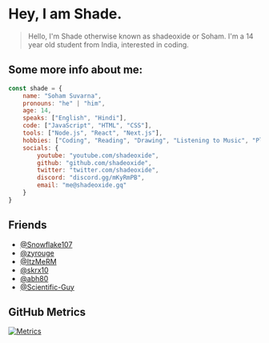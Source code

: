 # Hey, I am Shade.
> Hello, I'm Shade otherwise known as shadeoxide or Soham. 
> I'm a 14 year old student from India, interested in coding.

## Some more info about me: 
```js
const shade = {
    name: "Soham Suvarna",
    pronouns: "he" | "him",
    age: 14,
    speaks: ["English", "Hindi"],
    code: ["JavaScript", "HTML", "CSS"],
    tools: ["Node.js", "React", "Next.js"],
    hobbies: ["Coding", "Reading", "Drawing", "Listening to Music", "Playing Guitar"],
    socials: {
        youtube: "youtube.com/shadeoxide",
        github: "github.com/shadeoxide",
        twitter: "twitter.com/shadeoxide",
        discord: "discord.gg/mKyRmPB",
        email: "me@shadeoxide.gq"
    }
}
```

## Friends
- [@Snowflake107](https://github.com/Snowflake107)
- [@zyrouge](https://github.com/zyrouge)
- [@ItzMeRM](https://github.com/ItzMeRM)
- [@skrx10](https://github.com/skrx10)
- [@abh80](https://github.com/abh80)
- [@Scientific-Guy](https://github.com/Scientific-Guy)

## GitHub Metrics
[![Metrics](https://metrics.lecoq.io/shadeoxide)](https://github.com/lowlighter/metrics)
